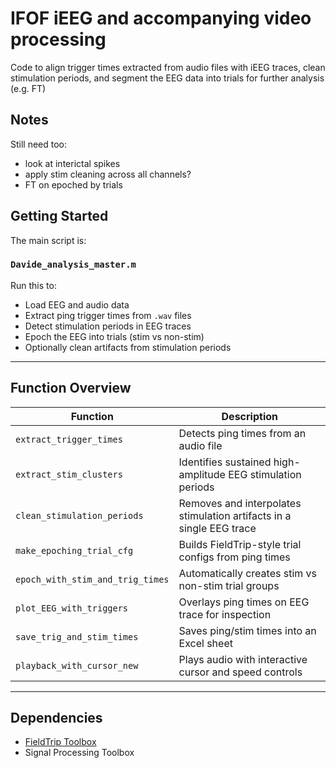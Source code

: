 # IFOF iEEG and accompanying video processing
Code to align trigger times extracted from audio files with iEEG traces, clean stimulation periods, and segment the EEG data into trials for further analysis (e.g. FT)

## Notes 
Still need too: 
- look at interictal spikes
- apply stim cleaning across all channels?
- FT on epoched by trials

## Getting Started

The main script is:

### `Davide_analysis_master.m`

Run this to:
- Load EEG and audio data
- Extract ping trigger times from `.wav` files
- Detect stimulation periods in EEG traces
- Epoch the EEG into trials (stim vs non-stim)
- Optionally clean artifacts from stimulation periods

---

## Function Overview

| Function                        | Description                                                          |
|--------------------------------|----------------------------------------------------------------------|
| `extract_trigger_times`        | Detects   ping times from an audio file                             |
| `extract_stim_clusters`        | Identifies sustained high-amplitude EEG stimulation periods         |
| `clean_stimulation_periods`    | Removes and interpolates stimulation artifacts in a single EEG trace |
| `make_epoching_trial_cfg`      | Builds FieldTrip-style trial configs    from ping times            |
| `epoch_with_stim_and_trig_times` | Automatically creates stim vs non-stim trial groups               |
| `plot_EEG_with_triggers`       | Overlays ping times on EEG trace for inspection                     |
| `save_trig_and_stim_times`     | Saves ping/stim times into an Excel sheet                           |
| `playback_with_cursor_new`     | Plays audio with interactive cursor and speed controls              |

---

## Dependencies

- [FieldTrip Toolbox](https://www.fieldtriptoolbox.org/)
- Signal Processing Toolbox
 

